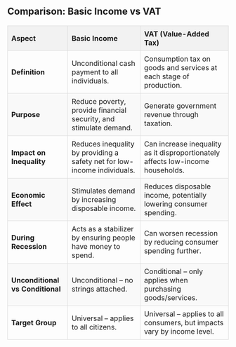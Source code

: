 <!DOCTYPE html>
<html lang="en">
<head>
  <meta charset="UTF-8">
  <meta name="viewport" content="width=device-width, initial-scale=1.0">
<title>Basic Income vs VAT</title>
<style>
    table {
      width: 100%;
      border-collapse: collapse;
      margin: 20px 0;
    }
    th, td {
      border: 1px solid #ddd;
      padding: 8px;
      text-align: left;
    }
    th {
      background-color: #f2f2f2;
    }
    tr:nth-child(even) {
      background-color: #f9f9f9;
    }
</style>
</head>
<body>

<h2>Comparison: Basic Income vs VAT</h2>

<table>
  <thead>
    <tr>
      <th>Aspect</th>
      <th>Basic Income</th>
      <th>VAT (Value-Added Tax)</th>
    </tr>
  </thead>
  <tbody>
    <tr>
      <td><strong>Definition</strong></td>
      <td>Unconditional cash payment to all individuals.</td>
      <td>Consumption tax on goods and services at each stage of production.</td>
    </tr>
    <tr>
      <td><strong>Purpose</strong></td>
      <td>Reduce poverty, provide financial security, and stimulate demand.</td>
      <td>Generate government revenue through taxation.</td>
    </tr>
    <tr>
      <td><strong>Impact on Inequality</strong></td>
      <td>Reduces inequality by providing a safety net for low-income individuals.</td>
      <td>Can increase inequality as it disproportionately affects low-income households.</td>
    </tr>
    <tr>
      <td><strong>Economic Effect</strong></td>
      <td>Stimulates demand by increasing disposable income.</td>
      <td>Reduces disposable income, potentially lowering consumer spending.</td>
    </tr>
    <tr>
      <td><strong>During Recession</strong></td>
      <td>Acts as a stabilizer by ensuring people have money to spend.</td>
      <td>Can worsen recession by reducing consumer spending further.</td>
    </tr>
    <tr>
      <td><strong>Unconditional vs Conditional</strong></td>
      <td>Unconditional – no strings attached.</td>
      <td>Conditional – only applies when purchasing goods/services.</td>
    </tr>
    <tr>
      <td><strong>Target Group</strong></td>
      <td>Universal – applies to all citizens.</td>
      <td>Universal – applies to all consumers, but impacts vary by income level.</td>
    </tr>
  </tbody>
</table>

</body>
</html>